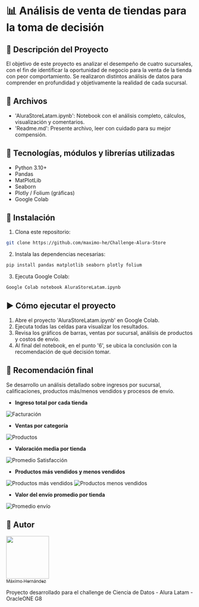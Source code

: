 # :bar_chart: Análisis de venta de tiendas para la toma de decisión

## :pushpin: Descripción del Proyecto

  El objetivo de este proyecto es analizar el desempeño de cuatro sucursales, 
  con el fin de identificar la oportunidad de negocio para la venta de la tienda
  con peor comportamiento. Se realizaron distintos análisis de datos para comprender
  en profundidad y objetivamente la realidad de cada sucursal.

## :file_folder: Archivos

- 'AluraStoreLatam.ipynb': Notebook con el análisis completo, cálculos, visualización y comentarios.
- 'Readme.md': Presente archivo, leer con cuidado para su mejor compensión.

## :wrench: Tecnologías, módulos y librerías utilizadas

- Python 3.10+ 
- Pandas
- MatPlotLib
- Seaborn
- Plotly / Folium (gráficas)
- Google Colab

## :link: Instalación

1. Clona este repositorio:
```bash
git clone https://github.com/maximo-he/Challenge-Alura-Store
```

2. Instala las dependencias necesarias:
```bash
pip install pandas matplotlib seaborn plotly folium
```

3. Ejecuta Google Colab:
```bash
Google Colab notebook AluraStoreLatam.ipynb
```

## :arrow_forward: Cómo ejecutar el proyecto

1. Abre el proyecto 'AluraStoreLatam.ipynb' en Google Colab.
2. Ejecuta todas las celdas para visualizar los resultados.
3. Revisa los gráficos de barras, ventas por sucursal, análisis de productos y costos de envío.
4. Al final del notebook, en el punto '6', se ubica la conclusión con la recomendación de qué decisión tomar.

## :memo: Recomendación final

Se desarrollo un análisis detallado sobre ingresos por sucursal, calificaciones, 
productos más/menos vendidos y procesos de envío.

* **Ingreso total por cada tienda**

![Facturación](https://github.com/user-attachments/assets/225615c5-d0f3-47ee-aa5f-71ea944a49c5)

* **Ventas por categoría**

![Productos](https://github.com/user-attachments/assets/46bdf90f-747d-4dc8-99a8-3e4fad7ef32c)

* **Valoración media por tienda**

![Promedio Satisfacción](https://github.com/user-attachments/assets/4dd5dce0-397f-4726-a5bc-b763c1e75cad)

* **Productos más vendidos y menos vendidos**

![Productos más vendidos](https://github.com/user-attachments/assets/c269a872-38a6-492c-b8f8-e8685ebd49dc)
![Productos menos vendidos](https://github.com/user-attachments/assets/318a3f29-7380-456f-a240-baf9be4e0d41)

* **Valor del envío promedio por tienda**

![Promedio envío](https://github.com/user-attachments/assets/64b16288-389b-4289-9e50-a102e1db9cc2)

## :bow: Autor

[<img src="https://github.com/user-attachments/assets/6d896183-be6e-4466-8d13-e4a21cad671b" width=115><br><sub>Máximo Hernández</sub>](https://github.com/maximo-he)

Proyecto desarrollado para el challenge de Ciencia de Datos - Alura Latam - OracleONE G8
